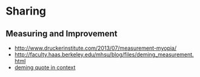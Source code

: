 # Sharing

## Measuring and Improvement
- http://www.druckerinstitute.com/2013/07/measurement-myopia/
- http://faculty.haas.berkeley.edu/mhsu/blog/files/deming_measurement.html
- [deming quote in context](https://books.google.com/books?id=RnsCXffehcEC&pg=PA35&lpg=PA35&dq=It+is+wrong+to+suppose+that+if+you+can%E2%80%99t+measure+it,+you+can%E2%80%99t+manage+it+%E2%80%93+a+costly+myth.&source=bl&ots=qyJaEt3i4g&sig=F0sV2IY8-H6IV2BIWXt66t_4cy4&hl=en&sa=X&ved=2ahUKEwjO--aKrN7cAhUGWK0KHSiVDEcQ6AEwC3oECAIQAQ#v=onepage&q&f=false)
